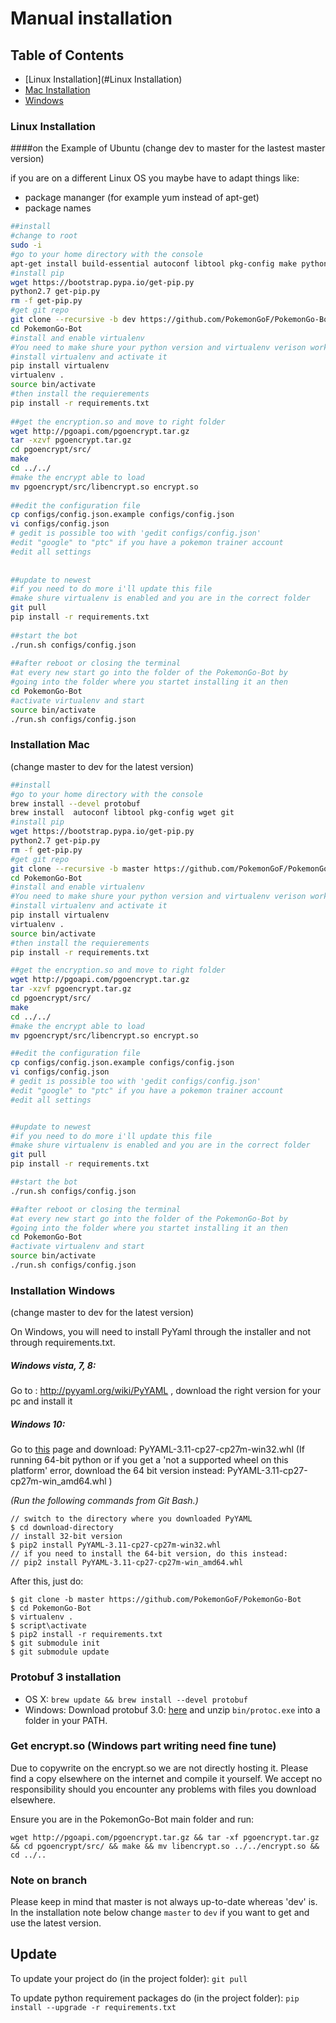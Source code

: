 # Manual installation

## Table of Contents
- [Linux Installation](#Linux Installation)
- [Mac Installation](#mac)
- [Windows](#windows)

### Linux Installation
####on the Example of Ubuntu
(change dev to master for the lastest master version)

if you are on a different Linux OS you maybe have to adapt things like:

- package mananger (for example yum instead of apt-get)
- package names

```bash
##install
#change to root
sudo -i
#go to your home directory with the console
apt-get install build-essential autoconf libtool pkg-config make python-dev python-protobuf python2.7 wget git
#install pip
wget https://bootstrap.pypa.io/get-pip.py
python2.7 get-pip.py
rm -f get-pip.py
#get git repo
git clone --recursive -b dev https://github.com/PokemonGoF/PokemonGo-Bot  
cd PokemonGo-Bot
#install and enable virtualenv
#You need to make shure your python version and virtualenv verison work together
#install virtualenv and activate it
pip install virtualenv
virtualenv .
source bin/activate
#then install the requierements
pip install -r requirements.txt
 
##get the encryption.so and move to right folder
wget http://pgoapi.com/pgoencrypt.tar.gz
tar -xzvf pgoencrypt.tar.gz
cd pgoencrypt/src/
make
cd ../../
#make the encrypt able to load
mv pgoencrypt/src/libencrypt.so encrypt.so
 
##edit the configuration file
cp configs/config.json.example configs/config.json
vi configs/config.json
# gedit is possible too with 'gedit configs/config.json'
#edit "google" to "ptc" if you have a pokemon trainer account
#edit all settings
 
 
##update to newest
#if you need to do more i'll update this file
#make shure virtualenv is enabled and you are in the correct folder
git pull
pip install -r requirements.txt
 
##start the bot
./run.sh configs/config.json
 
##after reboot or closing the terminal
#at every new start go into the folder of the PokemonGo-Bot by
#going into the folder where you startet installing it an then
cd PokemonGo-Bot
#activate virtualenv and start
source bin/activate
./run.sh configs/config.json
```


### Installation Mac
(change master to dev for the latest version)

```bash
##install
#go to your home directory with the console
brew install --devel protobuf
brew install  autoconf libtool pkg-config wget git
#install pip
wget https://bootstrap.pypa.io/get-pip.py
python2.7 get-pip.py
rm -f get-pip.py
#get git repo
git clone --recursive -b master https://github.com/PokemonGoF/PokemonGo-Bot  
cd PokemonGo-Bot
#install and enable virtualenv
#You need to make shure your python version and virtualenv verison work together
#install virtualenv and activate it
pip install virtualenv
virtualenv .
source bin/activate
#then install the requierements
pip install -r requirements.txt

##get the encryption.so and move to right folder
wget http://pgoapi.com/pgoencrypt.tar.gz
tar -xzvf pgoencrypt.tar.gz
cd pgoencrypt/src/
make
cd ../../
#make the encrypt able to load
mv pgoencrypt/src/libencrypt.so encrypt.so

##edit the configuration file
cp configs/config.json.example configs/config.json
vi configs/config.json
# gedit is possible too with 'gedit configs/config.json'
#edit "google" to "ptc" if you have a pokemon trainer account
#edit all settings


##update to newest
#if you need to do more i'll update this file
#make shure virtualenv is enabled and you are in the correct folder
git pull
pip install -r requirements.txt

##start the bot
./run.sh configs/config.json

##after reboot or closing the terminal
#at every new start go into the folder of the PokemonGo-Bot by
#going into the folder where you startet installing it an then
cd PokemonGo-Bot
#activate virtualenv and start
source bin/activate
./run.sh configs/config.json
```

### Installation Windows
(change master to dev for the latest version)

On Windows, you will need to install PyYaml through the installer and not through requirements.txt.

##### Windows vista, 7, 8:
Go to : http://pyyaml.org/wiki/PyYAML , download the right version for your pc and install it

##### Windows 10:
Go to [this](http://www.lfd.uci.edu/~gohlke/pythonlibs/#pyyaml) page and download: PyYAML-3.11-cp27-cp27m-win32.whl
(If running 64-bit python or if you get a 'not a supported wheel on this platform' error,
download the 64 bit version instead: PyYAML-3.11-cp27-cp27m-win_amd64.whl )

*(Run the following commands from Git Bash.)*

```
// switch to the directory where you downloaded PyYAML
$ cd download-directory
// install 32-bit version
$ pip2 install PyYAML-3.11-cp27-cp27m-win32.whl
// if you need to install the 64-bit version, do this instead:
// pip2 install PyYAML-3.11-cp27-cp27m-win_amd64.whl
```

After this, just do:

```
$ git clone -b master https://github.com/PokemonGoF/PokemonGo-Bot
$ cd PokemonGo-Bot
$ virtualenv .
$ script\activate
$ pip2 install -r requirements.txt
$ git submodule init
$ git submodule update
```



### Protobuf 3 installation

- OS X:  `brew update && brew install --devel protobuf`
- Windows: Download protobuf 3.0: [here](https://github.com/google/protobuf/releases/download/v3.0.0-beta-4/protoc-3.0.0-beta-4-win32.zip) and unzip `bin/protoc.exe` into a folder in your PATH.

### Get encrypt.so (Windows part writing need fine tune)
Due to copywrite on the encrypt.so we are not directly hosting it. Please find a copy elsewhere on the internet and compile it yourself. We accept no responsibility should you encounter any problems with files you download elsewhere.

Ensure you are in the PokemonGo-Bot main folder and run:

`wget http://pgoapi.com/pgoencrypt.tar.gz && tar -xf pgoencrypt.tar.gz && cd pgoencrypt/src/ && make && mv libencrypt.so ../../encrypt.so && cd ../..`

### Note on branch
Please keep in mind that master is not always up-to-date whereas 'dev' is. In the installation note below change `master` to `dev` if you want to get and use the latest version.

## Update
To update your project do (in the project folder): `git pull`

To update python requirement packages do (in the project folder): `pip install --upgrade -r requirements.txt`

